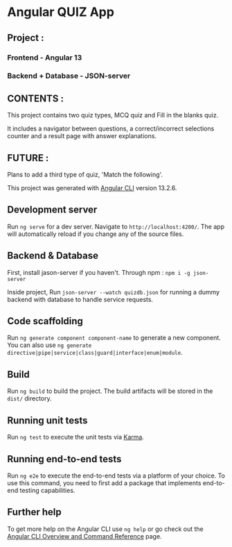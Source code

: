 # Angular QUIZ App

## Project :

### Frontend - Angular 13
### Backend + Database - JSON-server

## CONTENTS :

This project contains two quiz types, MCQ quiz and Fill in the blanks quiz.

It includes a navigator between questions, a correct/incorrect selections counter and a result page with answer explanations.


## FUTURE : 

Plans to add a third type of quiz, 'Match the following'.



This project was generated with [Angular CLI](https://github.com/angular/angular-cli) version 13.2.6.


## Development server

Run `ng serve` for a dev server. Navigate to `http://localhost:4200/`. The app will automatically reload if you change any of the source files.

## Backend & Database

First, install jason-server if you haven't.  Through npm : `npm i -g json-server`

Inside project,
Run `json-server --watch quizdb.json` for running a dummy backend with database to handle service requests. 

## Code scaffolding

Run `ng generate component component-name` to generate a new component. You can also use `ng generate directive|pipe|service|class|guard|interface|enum|module`.

## Build

Run `ng build` to build the project. The build artifacts will be stored in the `dist/` directory.

## Running unit tests

Run `ng test` to execute the unit tests via [Karma](https://karma-runner.github.io).

## Running end-to-end tests

Run `ng e2e` to execute the end-to-end tests via a platform of your choice. To use this command, you need to first add a package that implements end-to-end testing capabilities.

## Further help

To get more help on the Angular CLI use `ng help` or go check out the [Angular CLI Overview and Command Reference](https://angular.io/cli) page.
